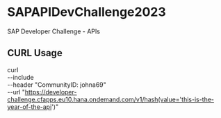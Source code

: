 # SAPAPIDevChallenge2023
SAP Developer Challenge - APIs 



## CURL Usage
curl \
  --include \
  --header "CommunityID: johna69" \
  --url "https://developer-challenge.cfapps.eu10.hana.ondemand.com/v1/hash(value='this-is-the-year-of-the-api')"